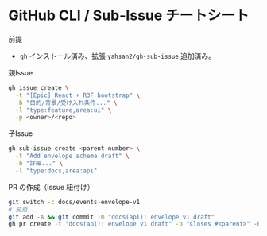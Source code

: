 # GitHub CLI / Sub-Issue チートシート

前提

- `gh` インストール済み、拡張 `yahsan2/gh-sub-issue` 追加済み。

親Issue

```bash
gh issue create \
  -t "[Epic] React + R3F bootstrap" \
  -b "目的/背景/受け入れ条件..." \
  -l "type:feature,area:ui" \
  -p <owner>/<repo>
```

子Issue

```bash
gh sub-issue create <parent-number> \
  -t "Add envelope schema draft" \
  -b "詳細..." \
  -l "type:docs,area:api"
```

PR の作成（Issue 紐付け）

```bash
git switch -c docs/events-envelope-v1
# 変更...
git add -A && git commit -m "docs(api): envelope v1 draft"
gh pr create -t "docs(api): envelope v1 draft" -b "Closes #<parent>" -B main -H docs/events-envelope-v1
```
